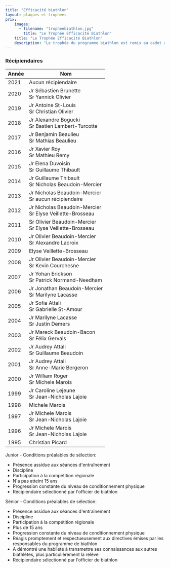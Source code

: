 ```yaml
---
title: "Efficacité biathlon"
layout: plaques-et-trophees
prix: 
    images:
      - filename: "tropheebiathlon.jpg"
        title: "Le Trophée Efficacité Biathlon"
    title: "Le Trophée Efficacité Biathlon"
    description: "Le trophée du programme biathlon est remis au cadet ayant participé activement au pogramme du corps et représenté dignement l’unité aux différentes compétitions de biathlon. Cette discipline combine le ski de fond et le tir à la carabine. Deux récompenses sont remises aux candidats par excellence junior et senior du programme de biathlon du 2920."
---
```


### Récipiendaires

| Année | Nom |
| --- | --- |
| 2021 | Aucun récipiendaire |
| 2020 | Jr Sébastien Brunette  <br>Sr Yannick Olivier |
| 2019 | Jr Antoine St-Louis  <br>Sr Christian Olivier |
| 2018 | Jr Alexandre Bogucki  <br>Sr Bastien Lambert-Turcotte |
| 2017 | Jr Benjamin Beaulieu  <br>Sr Mathias Beaulieu |
| 2016 | Jr Xavier Roy  <br>Sr Mathieu Remy |
| 2015 | Jr Elena Duvoisin  <br>Sr Guillaume Thibault |
| 2014 | Jr Guillaume Thibault  <br>Sr Nicholas Beaudoin-Mercier |
| 2013 | Jr Nicholas Beaudoin-Mercier  <br>Sr aucun récipiendaire |
| 2012 | Jr Nicholas Beaudoin-Mercier  <br>Sr Elyse Veillette-Brosseau |
| 2011 | Sr Olivier Beaudoin-Mercier  <br>Sr Elyse Veillette-Brosseau |
| 2010 | Jr Olivier Beaudoin-Mercier  <br>Sr Alexandre Lacroix |
| 2009 | Elyse Veillette-Brosseau |
| 2008 | Jr Olivier Beaudoin-Mercier  <br>Sr Kevin Courchesne |
| 2007 | Jr Yohan Erickson  <br>Sr Patrick Normand-Needham |
| 2006 | Jr Jonathan Beaudoin-Mercier  <br>Sr Marilyne Lacasse |
| 2005 | Jr Sofia Attali  <br>Sr Gabrielle St-Amour |
| 2004 | Jr Marilyne Lacasse  <br>Sr Justin Demers |
| 2003 | Jr Mareck Beaudoin-Bacon  <br>Sr Félix Gervais |
| 2002 | Jr Audrey Attali  <br>Sr Guillaume Beaudoin |
| 2001 | Jr Audrey Attali  <br>Sr Anne-Marie Bergeron |
| 2000 | Jr William Roger  <br>Sr Michele Marois |
| 1999 | Jr Caroline Lejeune  <br>Sr Jean-Nicholas Lajoie |
| 1998 | Michele Marois |
| 1997 | Jr Michele Marois  <br>Sr Jean-Nicholas Lajoie |
| 1996 | Jr Michele Marois  <br>Sr Jean-Nicholas Lajoie |
| 1995 | Christian Picard |

Junior - Conditions préalables de sélection:  
- Présence assidue aux séances d'entraînement  
- Discipline  
- Participation à la compétition régionale  
- N'a pas atteint 15 ans  
- Progression constante du niveau de conditionnement physique  
- Récipiendaire sélectionné par l'officier de biathlon

Sénior - Conditions préalables de sélection:  
- Présence assidue aux séances d'entraînement  
- Discipline  
- Participation à la compétition régionale  
- Plus de 15 ans  
- Progression constante du niveau de conditionnement physique  
- Réagis promptement et respectueusement aux directives émises par les responsables du programme de biathlon  
- A démontré une habileté à transmettre ses connaissances aux autres biathlètes, plus particulièrement la relève  
- Récipiendaire sélectionné par l'officier de biathlon